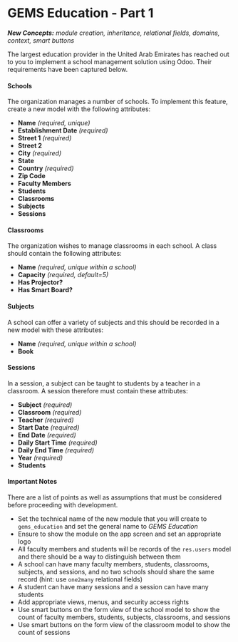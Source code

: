# GEMS Education - Part 1

_**New Concepts:** module creation, inheritance, relational fields, domains, context, smart buttons_

The largest education provider in the United Arab Emirates has reached out to you to implement a school management
solution using Odoo. Their requirements have been captured below.

#### Schools

The organization manages a number of schools. To implement this feature, create a new model with the following
attributes:

- **Name** _(required, unique)_
- **Establishment Date** _(required)_
- **Street 1** _(required)_
- **Street 2**
- **City** _(required)_
- **State**
- **Country** _(required)_
- **Zip Code**
- **Faculty Members**
- **Students**
- **Classrooms**
- **Subjects**
- **Sessions**

#### Classrooms

The organization wishes to manage classrooms in each school. A class should contain the following attributes:

- **Name** _(required, unique within a school)_
- **Capacity** _(required, default=5)_
- **Has Projector?**
- **Has Smart Board?**

#### Subjects

A school can offer a variety of subjects and this should be recorded in a new model with these attributes:

- **Name** _(required, unique within a school)_
- **Book**

#### Sessions

In a session, a subject can be taught to students by a teacher in a classroom. A session therefore must contain these
attributes:

- **Subject** _(required)_
- **Classroom** _(required)_
- **Teacher** _(required)_
- **Start Date** _(required)_
- **End Date** _(required)_
- **Daily Start Time** _(required)_
- **Daily End Time** _(required)_
- **Year** _(required)_
- **Students**

#### Important Notes

There are a list of points as well as assumptions that must be considered before proceeding with development.

- Set the technical name of the new module that you will create to `gems_education` and set the general name to _GEMS
  Education_
- Ensure to show the module on the app screen and set an appropriate logo
- All faculty members and students will be records of the `res.users` model and there should be a way to distinguish
  between them
- A school can have many faculty members, students, classrooms, subjects, and sessions, and no two schools should share
  the same record (hint: use `one2many` relational fields)
- A student can have many sessions and a session can have many students
- Add appropriate views, menus, and security access rights
- Use smart buttons on the form view of the school model to show the count of faculty members, students, subjects,
  classrooms, and sessions
- Use smart buttons on the form view of the classroom model to show the count of sessions
